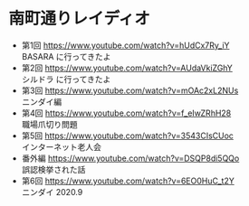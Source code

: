 # 南町通りレイディオ  

* 第1回 https://www.youtube.com/watch?v=hUdCx7Ry_iY  
  BASARA に行ってきたよ
* 第2回 https://www.youtube.com/watch?v=AUdaVkiZGhY  
  シルドラ に行ってきたよ
* 第3回 https://www.youtube.com/watch?v=mOAc2xL2NUs  
  ニンダイ編
* 第4回 https://www.youtube.com/watch?v=f_eIwZRhH28  
  職場爪切り問題
* 第5回 https://www.youtube.com/watch?v=3543CIsCUoc  
  インターネット老人会
* 番外編 https://www.youtube.com/watch?v=DSQP8di5QQo  
  誤認検挙された話
* 第6回 https://www.youtube.com/watch?v=6EO0HuC_t2Y  
  ニンダイ 2020.9
